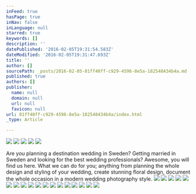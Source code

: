 ```yaml
---
inFeed: true
hasPage: true
inNav: false
inLanguage: null
starred: true
keywords: []
description: ''
datePublished: '2016-02-05T19:31:54.583Z'
dateModified: '2016-02-05T19:31:47.693Z'
title: ''
author: []
sourcePath: _posts/2016-02-05-01ff40ff-c929-4596-8e5a-182548434b4a.md
published: true
authors: []
publisher:
  name: null
  domain: null
  url: null
  favicon: null
url: 01ff40ff-c929-4596-8e5a-182548434b4a/index.html
_type: Article

---
```

![](https://the-grid-user-content.s3-us-west-2.amazonaws.com/07c7777d-c54c-4820-9531-a7afbf644e47.jpg)
![](https://the-grid-user-content.s3-us-west-2.amazonaws.com/4dfc7f59-edc6-4ffd-a59f-1eac3ceadd50.jpg)
![](https://the-grid-user-content.s3-us-west-2.amazonaws.com/aefdb948-448c-4658-9d30-d2f888c71733.jpg)
![](https://the-grid-user-content.s3-us-west-2.amazonaws.com/225e122e-caad-4d65-8111-5f95fe5001c0.jpg)
![](https://the-grid-user-content.s3-us-west-2.amazonaws.com/9ec2820e-2103-491b-b249-00bee9b9de3e.jpg)

Are you planning a destination wedding in Sweden? Getting married in Sweden and looking for the best wedding professionals? Awesome, you will find us here. What we can do for you; anything from planning the whole design and styling of your wedding, create stunning floral design, document the whole occasion in a modern wedding photography style.
![](https://the-grid-user-content.s3-us-west-2.amazonaws.com/3145bd0f-a28e-4880-80c7-b0fb0680128e.jpg)
![](https://the-grid-user-content.s3-us-west-2.amazonaws.com/fe85689a-e9af-4a14-8a30-4dabe4f7a77f.jpg)
![](https://the-grid-user-content.s3-us-west-2.amazonaws.com/f22ec840-4981-481b-bcf4-d8df67b3df24.jpg)
![](https://the-grid-user-content.s3-us-west-2.amazonaws.com/2e9e5c70-4ab4-46d8-9040-4d7f84451835.jpg)
![](https://the-grid-user-content.s3-us-west-2.amazonaws.com/62cda06f-6402-4051-ba3b-57ebe3d08b60.jpg)
![](https://the-grid-user-content.s3-us-west-2.amazonaws.com/a7a5b391-1658-4828-967d-de05c464bc79.jpg)
![](https://the-grid-user-content.s3-us-west-2.amazonaws.com/7b7e1c8d-bb06-4e8e-a904-6195a516b258.jpg)
![](https://the-grid-user-content.s3-us-west-2.amazonaws.com/47f94608-417d-431d-9b13-93a706e923ed.jpg)
![](https://the-grid-user-content.s3-us-west-2.amazonaws.com/16ba9203-4285-446f-981e-803d6a8c84af.jpg)
![](https://the-grid-user-content.s3-us-west-2.amazonaws.com/a71d6bd5-bb06-48a3-8688-fc7f941f5a6f.jpg)
![](https://the-grid-user-content.s3-us-west-2.amazonaws.com/f6185da9-9097-4bb0-9025-244f3ea79408.jpg)
![](https://the-grid-user-content.s3-us-west-2.amazonaws.com/932f7fdd-86d7-4a88-9896-39ce316322d1.jpg)
![](https://the-grid-user-content.s3-us-west-2.amazonaws.com/2605132a-3581-4a2f-981d-26ea58c88415.jpg)
![](https://the-grid-user-content.s3-us-west-2.amazonaws.com/dd661f94-8ad5-412d-b0e8-d181b902c96c.jpg)
![](https://the-grid-user-content.s3-us-west-2.amazonaws.com/a91f338d-3578-4345-8469-cc899ed480e2.jpg)
![](https://the-grid-user-content.s3-us-west-2.amazonaws.com/9bd3c639-d81b-4087-9711-e22d91c43c33.jpg)
![](https://the-grid-user-content.s3-us-west-2.amazonaws.com/28a32186-32a1-422e-8bd9-7585e1580aac.jpg)
![](https://the-grid-user-content.s3-us-west-2.amazonaws.com/2416834c-b2e1-4453-8648-6d63654fed8f.jpg)
